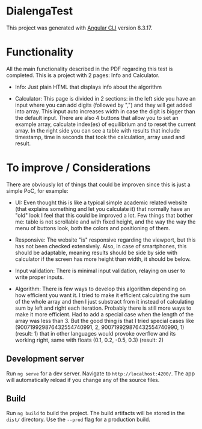 # DialengaTest

This project was generated with [Angular CLI](https://github.com/angular/angular-cli) version 8.3.17.

# Functionality
All the main functionality described in the PDF regarding this test is completed. This is a project with 2 pages: Info and Calculator. 

- Info: Just plain HTML that displays info about the algorithm

- Calculator: This page is divided in 2 sections: in the left side you have an input where you can add digits (followed by ",") and they will get added into array. This input auto increases width in case the digit is bigger than the default input. There are also 4 buttons that allow you to set an example array, calculate index(es) of equilibrium and to reset the current array. In the right side you can see a table with results that include timestamp, time in seconds that took the calculation, array used and result.

# To improve / Considerations

There are obviously lot of things that could be improven since this is just a simple PoC, for example:

- UI: Even thought this is like a typical simple academic related website (that explains something and let you calculate it) that normally have an "old" look I feel that this could be improved a lot. Few things that bother me: table is not scrollable and with fixed height, and the way the way the menu of buttons look, both the colors and positioning of them.

- Responsive: The website "is" responsive regarding the viewport, but this has not been checked extensively. Also, in case of smartphones, this should be adaptable, meaning results should be side by side with calculator if the screen has more height than width, it should be below.

- Input validation: There is minimal input validation, relaying on user to write proper inputs.

- Algorithm: There is few ways to develop this algorithm depending on how efficient you want it. I tried to make it efficient calculating the sum of the whole array and then I just substract from it instead of calculating sum by left and right each iteration. Probably there is still more ways to make it more efficient. Had to add a special case when the length of the array was less than 3. But the good thing is that I tried special cases like (900719929876432554740991, 2, 900719929876432554740990, 1) (result: 1) that in other languages would provoke overflow and its working right, same with floats (0.1, 0.2, -0.5, 0.3) (result: 2)


## Development server

Run `ng serve` for a dev server. Navigate to `http://localhost:4200/`. The app will automatically reload if you change any of the source files.

## Build

Run `ng build` to build the project. The build artifacts will be stored in the `dist/` directory. Use the `--prod` flag for a production build.
